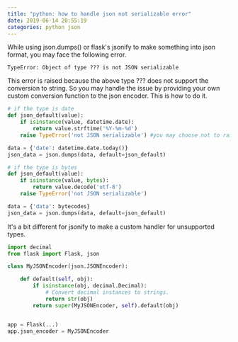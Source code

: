 ```yaml
---
title: "python: how to handle json not serializable error"
date: 2019-06-14 20:55:19
categories: python json
---
```


While using json.dumps() or flask's jsonify to make something into json format, you may face the following error.

```
TypeError: Object of type ??? is not JSON serializable
```

This error is raised because the above type ??? does not support the conversion to string. So you may handle the issue by providing your own custom conversion function to the json encoder. This is how to do it.

```python 
# if the type is date
def json_default(value): 
    if isinstance(value, datetime.date): 
        return value.strftime('%Y-%m-%d') 
    raise TypeError('not JSON serializable') #you may choose not to raise the Error though 

data = {'date': datetime.date.today()} 
json_data = json.dumps(data, default=json_default)
```

```python 
# if the type is bytes
def json_default(value): 
    if isinstance(value, bytes): 
        return value.decode('utf-8') 
    raise TypeError('not JSON serializable')

data = {'data': bytecodes} 
json_data = json.dumps(data, default=json_default)
```

It's a bit different for jsonify to make a custom handler for unsupported types.

```python 
import decimal
from flask import Flask, json

class MyJSONEncoder(json.JSONEncoder):

    def default(self, obj):
        if isinstance(obj, decimal.Decimal):
            # Convert decimal instances to strings.
            return str(obj)
        return super(MyJSONEncoder, self).default(obj)


app = Flask(...)
app.json_encoder = MyJSONEncoder
```